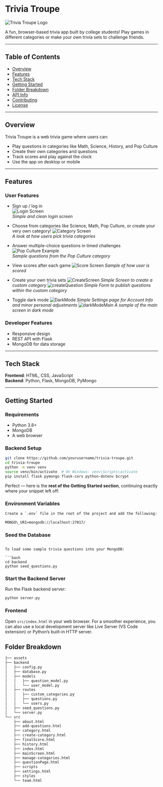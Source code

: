 # Trivia Troupe

![Trivia Troupe Logo](./assets/TriviaTroupeLogo.png)

A fun, browser-based trivia app built by college students! Play games in different categories or make your own trivia sets to challenge friends.

---

## Table of Contents
- [Overview](#overview)
- [Features](#features)
- [Tech Stack](#tech-stack)
- [Getting Started](#getting-started)
- [Folder Breakdown](#folder-breakdown)
- [API Info](#api-info)
- [Contributing](#contributing)
- [License](#license)

---

## Overview

Trivia Troupe is a web trivia game where users can:
- Play questions in categories like Math, Science, History, and Pop Culture
- Create their own categories and questions
- Track scores and play against the clock
- Use the app on desktop or mobile

---

## Features

### User Features
- Sign up / log in  
  ![Login Screen](./assets/loginScreen.jpg)  
  *Simple and clean login screen*

- Choose from categories like Science, Math, Pop Culture, or create your very own category! 
  ![Category Screen](./assets/CategoryScreen.jpg)  
  *A look at how users pick trivia categories*

- Answer multiple-choice questions in timed challenges  
  ![Pop Culture Example](./assets/PopcultureexampleScreen.jpg)  
  *Sample questions from the Pop Culture category*

- View scores after each game
  ![Score Screen](./assets/ScoreScreen.png)
  *Sample of how user is scored*
  
- Create your own trivia sets
  ![CreateScreen](./assets/CategoryCreate.png)
  *Simple Screen to create a custom category*
  ![createQuestion](./assets/QuestionCreate.png)
  *Simple Form to publish questions within the custom category*
  
- Toggle dark mode
  ![DarkMode](./assets/DarkModeToggle.png)
  *Simple Settings page for Account Info and minor personal adjustments*
  ![darkModeMain](./assets/DarkModeMainScreen.png)
  *A sample of the main screen in dark mode*

### Developer Features
- Responsive design
- REST API with Flask
- MongoDB for data storage

---

## Tech Stack

**Frontend**: HTML, CSS, JavaScript  
**Backend**: Python, Flask, MongoDB, PyMongo

---

## Getting Started


### Requirements
- Python 3.8+
- MongoDB
- A web browser

### Backend Setup
```bash
git clone https://github.com/yourusername/trivia-troupe.git
cd trivia-troupe
python -m venv venv
source venv/bin/activate  # On Windows: venv\Scripts\activate
pip install flask pymongo flask-cors python-dotenv bcrypt
```

Perfect — here is the **rest of the Getting Started section**, continuing exactly where your snippet left off:

### Environment Variables
```bash
Create a `.env` file in the root of the project and add the following:

MONGO\_URI=mongodb://localhost:27017/

```

### Seed the Database
````

To load some sample trivia questions into your MongoDB:

```bash
cd backend
python seed_questions.py
````

### Start the Backend Server

Run the Flask backend server:

```bash
python server.py
```

### Frontend

Open `src/index.html` in your web browser.
For a smoother experience, you can also use a local development server like Live Server (VS Code extension) or Python’s built-in HTTP server.


## Folder Breakdown
```bash
├── assets
├── backend
│   ├── config.py
│   ├── database.py
│   ├── models
│   │   ├── question_model.py
│   │   └── user_model.py
│   ├── routes
│   │   ├── custom_categories.py
│   │   ├── questions.py
│   │   └── users.py
│   ├── seed_questions.py
│   └── server.py
└── src
    ├── about.html
    ├── add-questions.html
    ├── category.html
    ├── create-category.html
    ├── finalScore.html
    ├── history.html
    ├── index.html
    ├── mainScreen.html
    ├── manage-categories.html
    ├── questionPage.html
    ├── scripts
    ├── settings.html
    ├── styles
    └── team.html

```
